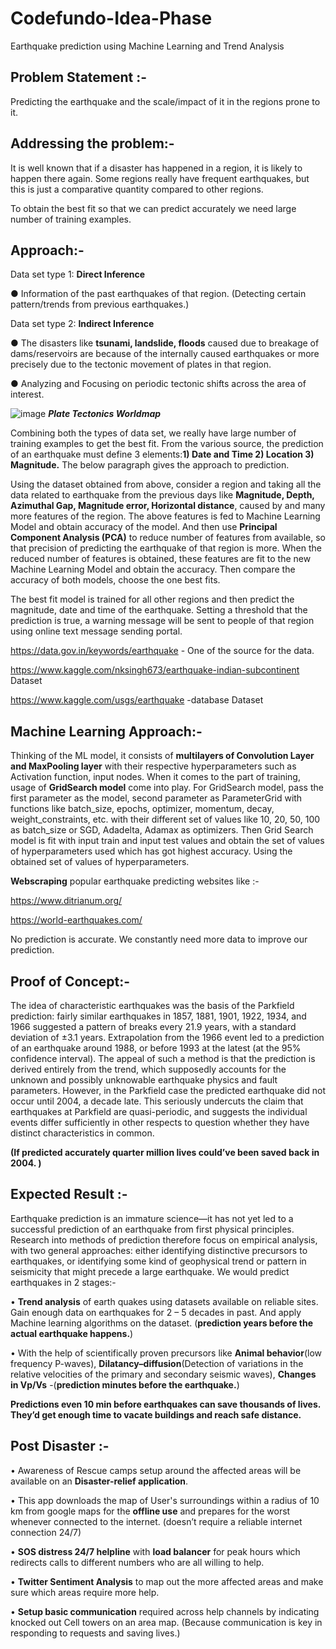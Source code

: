 # Codefundo-Idea-Phase
Earthquake prediction using Machine Learning and Trend Analysis

## Problem Statement :-
Predicting the earthquake and the scale/impact of it in the regions prone to it. 

## Addressing the problem:- 
It is well known that if a disaster has happened in a region, it is likely to happen there again. Some regions really have frequent earthquakes, but this is just a comparative quantity compared to other regions. 

To obtain the best fit so that we can predict accurately we need large number of training examples. 

## Approach:- 
Data set type 1: **Direct Inference**

● Information of the past earthquakes of that region.  (Detecting certain pattern/trends from previous earthquakes.)

Data set type 2: **Indirect Inference**

● The disasters like **tsunami, landslide, floods** caused due to breakage of dams/reservoirs are because of the internally caused earthquakes or more precisely due to the tectonic movement of plates in that region.

● Analyzing and Focusing on periodic tectonic shifts across the area of interest.

![image](https://user-images.githubusercontent.com/29069343/46875708-0f11bf80-ce5a-11e8-8cd5-84f4f297f7db.png)
                                        ***Plate Tectonics Worldmap***
                                        

Combining both the types of data set, we really have large number of training examples to get the best fit. 
From the various source, the prediction of an earthquake must define 3 elements:**1) Date and Time 2) Location 3) Magnitude.** The below paragraph gives the approach to prediction.

 Using the dataset obtained from above, consider a region and taking all the data related to earthquake from the previous days like **Magnitude, Depth, Azimuthal Gap, Magnitude error, Horizontal distance**, caused by and many more features of the region. The above features is fed to Machine Learning Model and obtain accuracy of the model. And then use **Principal Component Analysis (PCA)** to reduce number of features from available, so that precision of predicting the earthquake of that region is more. When the reduced number of features is obtained, these features are fit to the new Machine Learning Model and obtain the accuracy. Then compare the accuracy of both models, choose the one best fits.
 
 The best fit model is trained for all other regions and then predict the magnitude, date and time of the earthquake. Setting a threshold that the prediction is true, a warning message will be sent to people of that region using online text message sending portal.
 
 
https://data.gov.in/keywords/earthquake  - One of the source for the data.

https://www.kaggle.com/nksingh673/earthquake-indian-subcontinent Dataset 

https://www.kaggle.com/usgs/earthquake -database Dataset

## Machine Learning Approach:-
Thinking of the ML model, it consists of **multilayers of Convolution Layer and MaxPooling layer** with their respective hyperparameters such as Activation function, input nodes. 
When it comes to the part of training, usage of **GridSearch model** come into play. 
For GridSearch model, pass the first parameter as the model, second parameter as ParameterGrid with functions like batch_size, epochs, optimizer, momentum, decay, weight_constraints, etc. with their different set of values like 10, 20, 50, 100 as batch_size or SGD, Adadelta, Adamax as optimizers. 
Then Grid Search model is fit with input train and input test values and obtain the set of values of hyperparameters used which has got highest accuracy. Using the obtained set of values of hyperparameters.

**Webscraping** popular earthquake predicting websites like :-

https://www.ditrianum.org/

https://world-earthquakes.com/

No prediction is accurate. We constantly need more data to improve our prediction.

## Proof of Concept:-

The idea of characteristic earthquakes was the basis of the Parkfield prediction: fairly similar earthquakes in 1857, 1881, 1901, 1922, 1934, and 1966 suggested a pattern of breaks every 21.9 years, with a standard deviation of ±3.1 years. Extrapolation from the 1966 event led to a prediction of an earthquake around 1988, or before 1993 at the latest (at the 95% confidence interval). The appeal of such a method is that the prediction is derived entirely from the trend, which supposedly accounts for the unknown and possibly unknowable earthquake physics and fault parameters. However, in the Parkfield case the predicted earthquake did not occur until 2004, a decade late. This seriously undercuts the claim that earthquakes at Parkfield are quasi-periodic, and suggests the individual events differ sufficiently in other respects to question whether they have distinct characteristics in common. 

**(If predicted accurately quarter million lives could’ve been saved back in 2004. )**


## Expected Result :-

Earthquake prediction is an immature science—it has not yet led to a successful prediction of an earthquake from first physical principles. Research into methods of prediction therefore focus on empirical analysis, with two general approaches: either identifying distinctive precursors to earthquakes, or identifying some kind of geophysical trend or pattern in seismicity that might precede a large earthquake.
We would predict earthquakes in 2 stages:-

•	**Trend analysis** of earth quakes using datasets available on reliable sites. Gain enough data on earthquakes for 2 – 5 decades in past. And apply Machine learning algorithms on the dataset. (**prediction years before the actual earthquake happens.**)

•	With the help of scientifically proven precursors like **Animal behavior**(low frequency P-waves), **Dilatancy–diffusion**(Detection of variations in the relative velocities of the primary and secondary seismic waves), **Changes in Vp/Vs** -(**prediction minutes before the earthquake.**)

**Predictions even 10 min before earthquakes can save thousands of lives. They’d get enough time to vacate buildings and reach safe distance.**


## Post Disaster :-

•	Awareness of Rescue camps setup around the affected areas will be available on an **Disaster-relief application**.

•	This app downloads the map of User's surroundings within a radius of 10 km from google maps for the **offline use** and prepares for the worst whenever connected to the internet. (doesn’t require a reliable internet connection 24/7)

•	**SOS distress 24/7 helpline** with **load balancer** for peak hours which redirects calls to different numbers who are all willing to help.

•	**Twitter Sentiment Analysis** to map out the more affected areas and make sure which areas require more help.

•	**Setup basic communication** required across help channels by indicating knocked out Cell towers on an area map. (Because communication is key in responding to requests and saving lives.)

